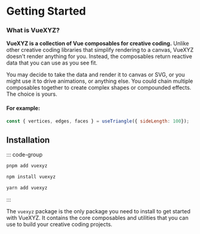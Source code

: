 # Getting Started

### What is VueXYZ?

**VueXYZ is a collection of Vue composables for creative coding.** Unlike other creative coding libraries that simplify rendering to a canvas, VueXYZ doesn't render anything for you. Instead, the composables return reactive data that you can use as you see fit.

You may decide to take the data and render it to canvas or SVG, or you might use it to drive animations, or anything else. You could chain multiple composables together to create complex shapes or compounded effects. The choice is yours.

#### For example:

```js
const { vertices, edges, faces } = useTriangle({ sideLength: 100});
```

## Installation

::: code-group

```bash [pnpm]
pnpm add vuexyz
```

```bash [npm]
npm install vuexyz
```

```bash [yarn]
yarn add vuexyz
```

:::

The `vuexyz` package is the only package you need to install to get started with VueXYZ. It contains the core composables and utilities that you can use to build your creative coding projects.
